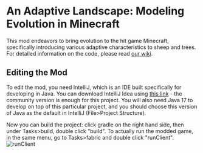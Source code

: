 # An Adaptive Landscape: Modeling Evolution in Minecraft
This mod endeavors to bring evolution to the hit game Minecraft, specifically introducing various adaptive
characteristics to sheep and trees. For detailed information on the code, please read 
[our wiki](https://github.com/anyaevostinar/minecraft-sheep-evolution/wiki).

## Editing the Mod
To edit the mod, you need IntelliJ, which is an IDE built specifically for developing in Java.
You can download IntelliJ Idea using [this link](https://www.jetbrains.com/idea/download/) - the community version is 
enough for this project. You will also need Java 17 to develop on top of this particular project, and you should choose
this version of Java as the default in IntelliJ (File>Project Structure).

Now you can build the project:  click gradle on the right hand side, then under Tasks>build, double click "build".
To actually run the modded game, in the same menu, go to Tasks>fabric and double click "runClient".
![runClient](images/runClient.png)

